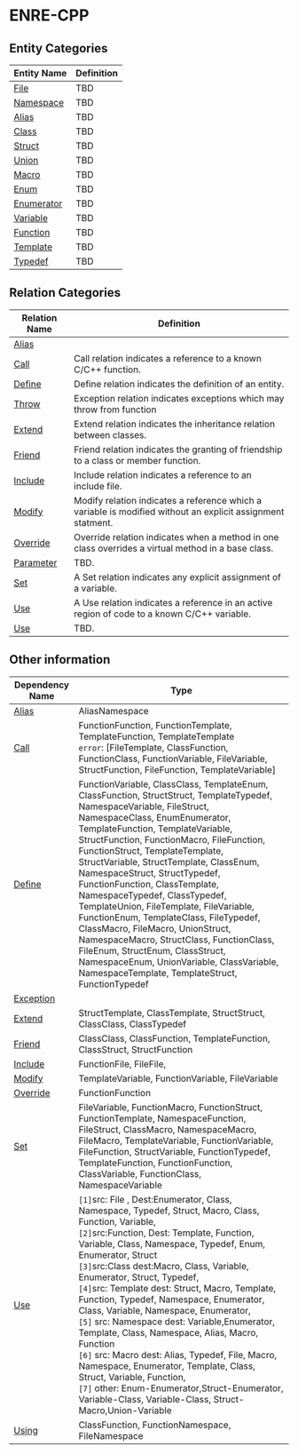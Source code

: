# ENRE-CPP


## Entity Categories

| Entity Name                        | Definition                                   |
|------------------------------------|----------------------------------------------|
| [File](entity/File.md)             | TBD                                          |
| [Namespace](entity/Namespace.md)   | TBD                                          |
| [Alias](entity/Alias.md)           | TBD                                          |
| [Class](entity/Class.md)           | TBD                                          |
| [Struct](entity/Struct.md)         | TBD                                          |
| [Union](entity/Union.md)           | TBD                                          |
| [Macro](entity/Macro.md)           | TBD                                          |
| [Enum](entity/Enum.md)             | TBD                                          |
| [Enumerator](entity/Enumerator.md) | TBD                                          |
| [Variable](entity/Variable.md)     | TBD                                          |
| [Function](entity/Function.md)     | TBD                                          |
| [Template](entity/Template.md)     | TBD                                          |
| [Typedef](entity/Typedef.md)       | TBD                                          |

## Relation Categories

| Relation Name                      | Definition                                                                                                  |
|------------------------------------|-------------------------------------------------------------------------------------------------------------|
| [Alias](relation/Alias.md)         |                                                                                                             |
| [Call](relation/Call.md)           | Call relation indicates a reference to a known C/C++ function.                                              |
| [Define](relation/Define.md)       | Define relation indicates the definition of an entity.                                                      |
| [Throw](relation/Throw.md) | Exception relation indicates exceptions which may throw from function                                       |
| [Extend](relation/Extend.md)       | Extend relation indicates the inheritance relation between classes.                                         |
| [Friend](relation/Friend.md)       | Friend relation indicates the granting of friendship to a class or member function.                         |
| [Include](relation/Include.md)     | Include relation indicates a reference to an include file.                                                  |
| [Modify](relation/Modify.md)       | Modify relation indicates a reference which a variable is modified without an explicit assignment statment. |
| [Override](relation/Override.md)   | Override relation indicates when a method in one class overrides a virtual method in a base class.          |
| [Parameter](relation/Parameter.md) | TBD.                                                                                                        |
| [Set](relation/Set.md)             | A Set relation indicates any explicit assignment of a variable.                                             |
| [Use](relation/Use.md)             | A Use relation indicates a reference in an active region of code to a known C/C++ variable.                 |
| [Use](relation/Using.md)           | TBD.                                                                                                        |

## Other information

| Dependency Name                      | Type                                                                                                                                                                                                                                                                                                                                                                                                                                                                                                                                                                                                                                                                                                                                                                                                                   |
|--------------------------------------|------------------------------------------------------------------------------------------------------------------------------------------------------------------------------------------------------------------------------------------------------------------------------------------------------------------------------------------------------------------------------------------------------------------------------------------------------------------------------------------------------------------------------------------------------------------------------------------------------------------------------------------------------------------------------------------------------------------------------------------------------------------------------------------------------------------------|
| [Alias](dependency/Alias.md)         | AliasNamespace                                                                                                                                                                                                                                                                                                                                                                                                                                                                                                                                                                                                                                                                                                                                                                                                         |
| [Call](dependency/Call.md)           | FunctionFunction, FunctionTemplate, TemplateFunction, TemplateTemplate <br/>```error```: [FileTemplate, ClassFunction, FunctionClass,  FunctionVariable, FileVariable, StructFunction, FileFunction, TemplateVariable]                                                                                                                                                                                                                                                                                                                                                                                                                                                                                                                                                                                                 |
| [Define](dependency/Define.md)       | FunctionVariable, ClassClass, TemplateEnum, ClassFunction, StructStruct, TemplateTypedef, NamespaceVariable, FileStruct, NamespaceClass, EnumEnumerator, TemplateFunction, TemplateVariable, StructFunction, FunctionMacro, FileFunction, FunctionStruct, TemplateTemplate, StructVariable, StructTemplate, ClassEnum, NamespaceStruct, StructTypedef, FunctionFunction, ClassTemplate, NamespaceTypedef, ClassTypedef, TemplateUnion, FileTemplate, FileVariable, FunctionEnum, TemplateClass, FileTypedef, ClassMacro, FileMacro, UnionStruct, NamespaceMacro, StructClass, FunctionClass, FileEnum, StructEnum, ClassStruct, NamespaceEnum, UnionVariable, ClassVariable, NamespaceTemplate, TemplateStruct, FunctionTypedef                                                                                        |
| [Exception](dependency/Exception.md) |                                                                                                                                                                                                                                                                                                                                                                                                                                                                                                                                                                                                                                                                                                                                                                                                                        |
| [Extend](dependency/Extend.md)       | StructTemplate, ClassTemplate, StructStruct,  ClassClass,  ClassTypedef                                                                                                                                                                                                                                                                                                                                                                                                                                                                                                                                                                                                                                                                                                                                                |
| [Friend](dependency/Friend.md)       | ClassClass, ClassFunction,   TemplateFunction, ClassStruct, StructFunction                                                                                                                                                                                                                                                                                                                                                                                                                                                                                                                                                                                                                                                                                                                                             |
| [Include](dependency/Include.md)     | FunctionFile, FileFile,                                                                                                                                                                                                                                                                                                                                                                                                                                                                                                                                                                                                                                                                                                                                                                                                |
| [Modify](dependency/Modify.md)       | TemplateVariable, FunctionVariable,  FileVariable                                                                                                                                                                                                                                                                                                                                                                                                                                                                                                                                                                                                                                                                                                                                                                      |
| [Override](dependency/Override.md)   | FunctionFunction                                                                                                                                                                                                                                                                                                                                                                                                                                                                                                                                                                                                                                                                                                                                                                                                       |
| [Set](dependency/Set.md)             | FileVariable, FunctionMacro, FunctionStruct, FunctionTemplate, NamespaceFunction, FileStruct, ClassMacro, NamespaceMacro, FileMacro, TemplateVariable, FunctionVariable, FileFunction, StructVariable, FunctionTypedef, TemplateFunction, FunctionFunction, ClassVariable, FunctionClass, NamespaceVariable                                                                                                                                                                                                                                                                                                                                                                                                                                                                                                            |
| [Use](dependency/Use.md)             | ``[1]``src: File , Dest:Enumerator, Class, Namespace, Typedef, Struct, Macro, Class, Function, Variable, <br/> ``[2]``src:Function, Dest: Template, Function, Variable, Class, Namespace, Typedef, Enum, Enumerator, Struct <br/> ``[3]``src:Class dest:Macro, Class, Variable, Enumerator, Struct, Typedef,<br/>``[4]``src: Template dest: Struct, Macro, Template, Function, Typedef, Namespace, Enumerator, Class, Variable, Namespace, Enumerator, <br/> ``[5]`` src: Namespace dest: Variable,Enumerator, Template, Class, Namespace,  Alias, Macro, Function<br/> ``[6]`` src: Macro dest: Alias,  Typedef, File, Macro, Namespace, Enumerator, Template, Class, Struct, Variable, Function, <br/>``[7]`` other: Enum-Enumerator,Struct-Enumerator,  Variable-Class, Variable-Class, Struct-Macro,Union-Variable |
| [Using]()                            | ClassFunction, FunctionNamespace, FileNamespace                                                                                                                                                                                                                                                                                                                                                                                                                                                                                                                                                                                                                                                                                                                                                                        |